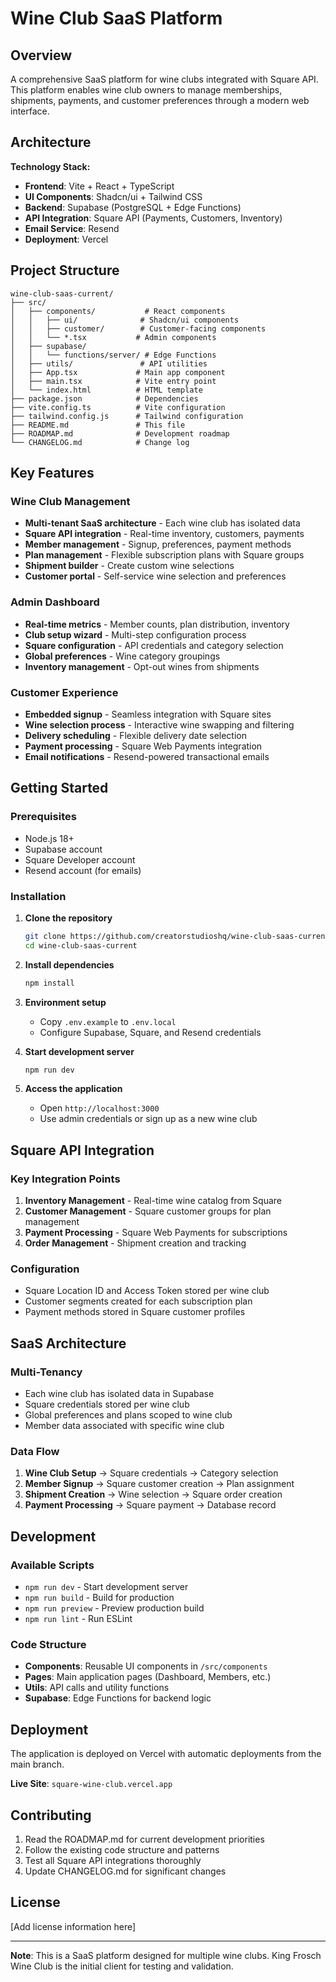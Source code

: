 # Wine Club SaaS Platform

## Overview

A comprehensive SaaS platform for wine clubs integrated with Square API. This platform enables wine club owners to manage memberships, shipments, payments, and customer preferences through a modern web interface.

## Architecture

**Technology Stack:**
- **Frontend**: Vite + React + TypeScript
- **UI Components**: Shadcn/ui + Tailwind CSS
- **Backend**: Supabase (PostgreSQL + Edge Functions)
- **API Integration**: Square API (Payments, Customers, Inventory)
- **Email Service**: Resend
- **Deployment**: Vercel

## Project Structure

```
wine-club-saas-current/
├── src/
│   ├── components/           # React components
│   │   ├── ui/              # Shadcn/ui components
│   │   ├── customer/        # Customer-facing components
│   │   └── *.tsx           # Admin components
│   ├── supabase/
│   │   └── functions/server/ # Edge Functions
│   ├── utils/               # API utilities
│   ├── App.tsx             # Main app component
│   ├── main.tsx            # Vite entry point
│   └── index.html          # HTML template
├── package.json            # Dependencies
├── vite.config.ts          # Vite configuration
├── tailwind.config.js      # Tailwind configuration
├── README.md               # This file
├── ROADMAP.md              # Development roadmap
└── CHANGELOG.md            # Change log
```

## Key Features

### Wine Club Management
- **Multi-tenant SaaS architecture** - Each wine club has isolated data
- **Square API integration** - Real-time inventory, customers, payments
- **Member management** - Signup, preferences, payment methods
- **Plan management** - Flexible subscription plans with Square groups
- **Shipment builder** - Create custom wine selections
- **Customer portal** - Self-service wine selection and preferences

### Admin Dashboard
- **Real-time metrics** - Member counts, plan distribution, inventory
- **Club setup wizard** - Multi-step configuration process
- **Square configuration** - API credentials and category selection
- **Global preferences** - Wine category groupings
- **Inventory management** - Opt-out wines from shipments

### Customer Experience
- **Embedded signup** - Seamless integration with Square sites
- **Wine selection process** - Interactive wine swapping and filtering
- **Delivery scheduling** - Flexible delivery date selection
- **Payment processing** - Square Web Payments integration
- **Email notifications** - Resend-powered transactional emails

## Getting Started

### Prerequisites
- Node.js 18+
- Supabase account
- Square Developer account
- Resend account (for emails)

### Installation

1. **Clone the repository**
   ```bash
   git clone https://github.com/creatorstudioshq/wine-club-saas-current.git
   cd wine-club-saas-current
   ```

2. **Install dependencies**
   ```bash
   npm install
   ```

3. **Environment setup**
   - Copy `.env.example` to `.env.local`
   - Configure Supabase, Square, and Resend credentials

4. **Start development server**
   ```bash
   npm run dev
   ```

5. **Access the application**
   - Open `http://localhost:3000`
   - Use admin credentials or sign up as a new wine club

## Square API Integration

### Key Integration Points
1. **Inventory Management** - Real-time wine catalog from Square
2. **Customer Management** - Square customer groups for plan management
3. **Payment Processing** - Square Web Payments for subscriptions
4. **Order Management** - Shipment creation and tracking

### Configuration
- Square Location ID and Access Token stored per wine club
- Customer segments created for each subscription plan
- Payment methods stored in Square customer profiles

## SaaS Architecture

### Multi-Tenancy
- Each wine club has isolated data in Supabase
- Square credentials stored per wine club
- Global preferences and plans scoped to wine club
- Member data associated with specific wine club

### Data Flow
1. **Wine Club Setup** → Square credentials → Category selection
2. **Member Signup** → Square customer creation → Plan assignment
3. **Shipment Creation** → Wine selection → Square order creation
4. **Payment Processing** → Square payment → Database record

## Development

### Available Scripts
- `npm run dev` - Start development server
- `npm run build` - Build for production
- `npm run preview` - Preview production build
- `npm run lint` - Run ESLint

### Code Structure
- **Components**: Reusable UI components in `/src/components`
- **Pages**: Main application pages (Dashboard, Members, etc.)
- **Utils**: API calls and utility functions
- **Supabase**: Edge Functions for backend logic

## Deployment

The application is deployed on Vercel with automatic deployments from the main branch.

**Live Site**: `square-wine-club.vercel.app`

## Contributing

1. Read the ROADMAP.md for current development priorities
2. Follow the existing code structure and patterns
3. Test all Square API integrations thoroughly
4. Update CHANGELOG.md for significant changes

## License

[Add license information here]

---

**Note**: This is a SaaS platform designed for multiple wine clubs. King Frosch Wine Club is the initial client for testing and validation.